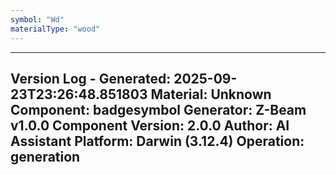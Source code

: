 ```yaml
---
symbol: "Wd"
materialType: "wood"
---
```


---
Version Log - Generated: 2025-09-23T23:26:48.851803
Material: Unknown
Component: badgesymbol
Generator: Z-Beam v1.0.0
Component Version: 2.0.0
Author: AI Assistant
Platform: Darwin (3.12.4)
Operation: generation
---